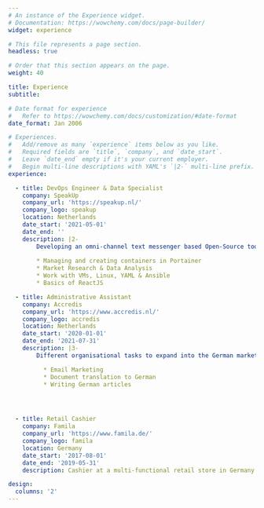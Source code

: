 ```yaml
---
# An instance of the Experience widget.
# Documentation: https://wowchemy.com/docs/page-builder/
widget: experience

# This file represents a page section.
headless: true

# Order that this section appears on the page.
weight: 40

title: Experience
subtitle:

# Date format for experience
#   Refer to https://wowchemy.com/docs/customization/#date-format
date_format: Jan 2006

# Experiences.
#   Add/remove as many `experience` items below as you like.
#   Required fields are `title`, `company`, and `date_start`.
#   Leave `date_end` empty if it's your current employer.
#   Begin multi-line descriptions with YAML's `|2-` multi-line prefix.
experience:

  - title: DevOps Engineer & Data Specialist
    company: SpeakUp
    company_url: 'https://speakup.nl/'
    company_logo: speakup
    location: Netherlands
    date_start: '2021-05-01'
    date_end: ''
    description: |2-
        Developing an omni-channel text messenger based Open-Source tools. Responsibilities include:
        
        * Managing and creating containers in Portainer
        * Market Research & Data Analysis
        * Work with VMs, Linux, YAML & Ansible
        * Basics of ReactJS

  - title: Administrative Assistant
    company: Accredis
    company_url: 'https://www.accredis.nl/'
    company_logo: accredis
    location: Netherlands
    date_start: '2020-01-01'
    date_end: '2021-07-31'
    description: |3-
        Different organisational tasks to expand into the German market. Responsibilities include:

          * Email Marketing
          * Document translation to German
          * Writing German articles




  - title: Retail Cashier
    company: Famila
    company_url: 'https://www.famila.de/'
    company_logo: famila
    location: Germany
    date_start: '2017-08-01'
    date_end: '2019-05-31'
    description: Cashier at a multi-functional retail store in Germany

design:
  columns: '2'
---
```

